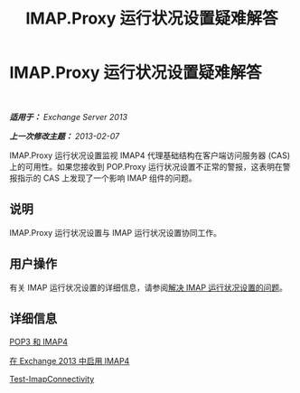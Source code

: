 ﻿---
title: IMAP.Proxy 运行状况设置疑难解答
TOCTitle: IMAP.Proxy 运行状况设置疑难解答
ms:assetid: 0edbfa5f-34cd-4bbd-ba23-c2b7d84762f8
ms:mtpsurl: https://technet.microsoft.com/zh-cn/library/ms.exch.scom.imap.proxy(v=EXCHG.150)
ms:contentKeyID: 53275688
ms.date: 10/08/2015
mtps_version: v=EXCHG.150
ms.translationtype: HT
---

# IMAP.Proxy 运行状况设置疑难解答

 

_**适用于：** Exchange Server 2013_

_**上一次修改主题：** 2013-02-07_

IMAP.Proxy 运行状况设置监视 IMAP4 代理基础结构在客户端访问服务器 (CAS) 上的可用性。如果您接收到 POP.Proxy 运行状况设置不正常的警报，这表明在警报指示的 CAS 上发现了一个影响 IMAP 组件的问题。

## 说明

IMAP.Proxy 运行状况设置与 IMAP 运行状况设置协同工作。

## 用户操作

有关 IMAP 运行状况设置的详细信息，请参阅[解决 IMAP 运行状况设置的问题](troubleshooting-imap-health-set.md)。

## 详细信息

[POP3 和 IMAP4](https://technet.microsoft.com/zh-cn/library/jj657728\(v=exchg.150\))

[在 Exchange 2013 中启用 IMAP4](https://technet.microsoft.com/zh-cn/library/bb124489\(v=exchg.150\))

[Test-ImapConnectivity](https://technet.microsoft.com/zh-cn/library/bb738126\(v=exchg.150\))

